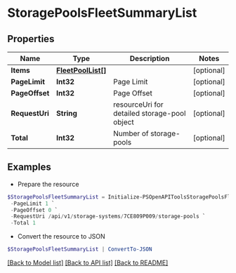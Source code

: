# StoragePoolsFleetSummaryList
## Properties

Name | Type | Description | Notes
------------ | ------------- | ------------- | -------------
**Items** | [**FleetPoolList[]**](FleetPoolList.md) |  | [optional] 
**PageLimit** | **Int32** | Page Limit | [optional] 
**PageOffset** | **Int32** | Page Offset | [optional] 
**RequestUri** | **String** | resourceUri for detailed storage-pool object | [optional] 
**Total** | **Int32** | Number of storage-pools | [optional] 

## Examples

- Prepare the resource
```powershell
$StoragePoolsFleetSummaryList = Initialize-PSOpenAPIToolsStoragePoolsFleetSummaryList  -Items null `
 -PageLimit 1 `
 -PageOffset 0 `
 -RequestUri /api/v1/storage-systems/7CE809P009/storage-pools `
 -Total 1
```

- Convert the resource to JSON
```powershell
$StoragePoolsFleetSummaryList | ConvertTo-JSON
```

[[Back to Model list]](../README.md#documentation-for-models) [[Back to API list]](../README.md#documentation-for-api-endpoints) [[Back to README]](../README.md)


